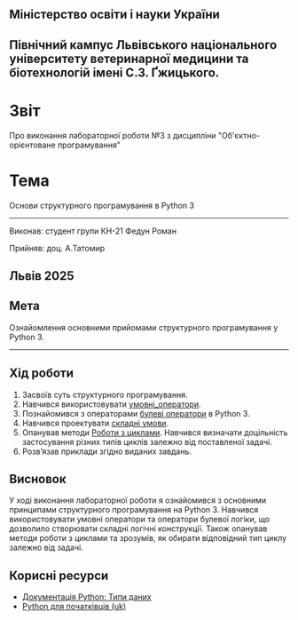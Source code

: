 ## Міністерство освіти і науки України

## Північний кампус Львівського національного університету ветеринарної медицини та біотехнологій імені С.З. Ґжицького.

# Звіт
Про виконання лабораторної роботи №3 з дисципліни "Об'єктно-орієнтоване програмування"

# Тема
Основи структурного програмування в Python 3

---

Виконав: студент групи КН-21 Федун Роман

Прийняв: доц. А.Татомир

## Львів 2025

## Мета
Ознайомлення основними прийомами структурного програмування у Python 3.

---

## Хід роботи

1. Засвоїв суть структурного програмування.
2. Навчився використовувати [умовні_оператори](ymovni_operator.py).
3. Познайомився з операторами [булеві оператори](boolean_logic.py) в Python 3.
4. Навчився проектувати [складні умови](difficult_conditions.py).
5. Опанував методи [Роботи з циклами](working_with_cycles.py). Навчився визначати доцільність застосування різних типів циклів залежно від поставленої задачі.
6. Розв’язав приклади згідно виданих завдань.

## Висновок

  У ході виконання лабораторної роботи я ознайомився з основними принципами структурного програмування на Python 3. Навчився використовувати умовні оператори та оператори булевої логіки, що дозволило створювати складні логічні конструкції. 
 Також опанував методи роботи з циклами та зрозумів, як обирати відповідний тип циклу залежно від задачі.

## Корисні ресурси

- [Документація Python: Типи даних](https://www.learnpython.org/en/Variables_and_Types)
- [Python для початківців (uk)](https://uk.wikipedia.org/wiki/Python)
